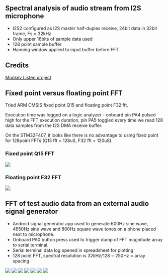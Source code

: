 ## Spectral analysis of audio stream from I2S microphone

* I2S2 configured as I2S master half-duplex receive, 24bit data in 32bit frame,
Fs = 32kHz
* Only upper 16bits of sample data used
* 128 point sample buffer
* Hanning window applied to input buffer before FFT

## Credits
[Monkey Listen project](https://github.com/ehughes/MonkeyListen)

## Fixed point versus floating point FFT

Tried ARM CMSIS fixed point Q15 and floating point F32 fft.

Execution time was logged on a logic analyzer - onboard pin PA4 
pulsed high for the FFT execution duration, pin PA5 toggled every time
we read 128 data samples from the I2S DMA receive buffer.

On the STM32F407, it looks like there is no advantage to using
fixed point for 128point FFTs (Q15 fft = 128uS, F32 fft = 120uS).

### Fixed point Q15 FFT

<img src="fft_128pt_q15.png"/>

### Floating point F32 FFT

<img src="fft_128pt_f32.png"/>

## FFT of test audio data from an external audio signal generator

* Android signal generator app used to generate 600Hz sine wave, 4650Hz sine wave and 
800Hz square wave tones on a phone placed next to microphone.
* Onboard PA0 button press used to trigger dump of FFT magnitude array to serial terminal.
* Serial terminal data log opened in spreadsheet for plotting
* 128 point FFT, spectral resolution is 32kHz/128 = 250Hz = array spacing.
     
<img src="generator_600Hz_sine_wave.png"/>
<img src="generator_4650Hz_sine_wave.png"/>
<img src="generator_800Hz_square_wave.png"/>
<img src="cutecom_screenshot.png"/>
<img src="600Hz_sine_wave.png"/>
<img src="4650Hz_sine_wave.png"/>
<img src="800Hz_square_wave.png"/>

